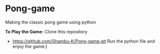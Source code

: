 # Pong-game
Making the classic pong game using python

**To Play the Game:**
Clone this repository
  * https://github.com/Shambu-K/Pong-game.git
Run the python file and enjoy the game:)
